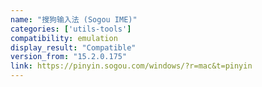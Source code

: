 ```yaml
---
name: "搜狗输入法 (Sogou IME)"
categories: ['utils-tools']
compatibility: emulation
display_result: "Compatible"
version_from: "15.2.0.175"
link: https://pinyin.sogou.com/windows/?r=mac&t=pinyin
---
```

